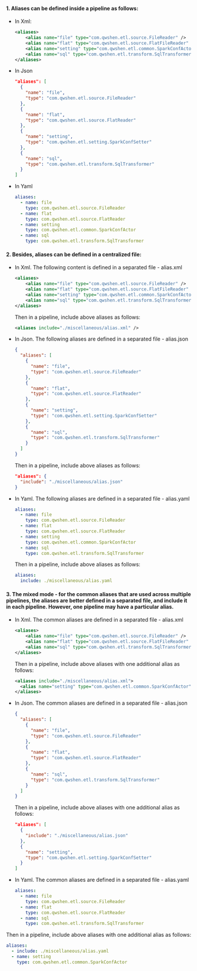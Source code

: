 #### 1. Aliases can be defined inside a pipeline as follows:
- In Xml:
  ```xml
  <aliases>
      <alias name="file" type="com.qwshen.etl.source.FileReader" />
      <alias name="flat" type="com.qwshen.etl.source.FlatFileReader" />
      <alias name="setting" type="com.qwshen.etl.common.SparkConfActor" />
      <alias name="sql" type="com.qwshen.etl.transform.SqlTransformer" />
  </aliases>
  ```
- In Json
  ```json
  "aliases": [
    {
      "name": "file",
      "type": "com.qwshen.etl.source.FileReader"
    },
    {
      "name": "flat",
      "type": "com.qwshen.etl.source.FlatReader"
    },
    {
      "name": "setting",
      "type": "com.qwshen.etl.setting.SparkConfSetter"
    },
    {
      "name": "sql",
      "type": "com.qwshen.etl.transform.SqlTransformer"
    }
  ]
  ```
- In Yaml
  ```yaml
  aliases:
    - name: file
      type: com.qwshen.etl.source.FileReader
    - name: flat
      type: com.qwshen.etl.source.FlatReader
    - name: setting
      type: com.qwshen.etl.common.SparkConfActor
    - name: sql
      type: com.qwshen.etl.transform.SqlTransformer
  ```
  
#### 2. Besides, aliases can be defined in a centralized file: 
- In Xml. The following content is defined in a separated file - alias.xml
  ```xml
  <aliases>
      <alias name="file" type="com.qwshen.etl.source.FileReader" />
      <alias name="flat" type="com.qwshen.etl.source.FlatFileReader" />
      <alias name="setting" type="com.qwshen.etl.common.SparkConfActor" />
      <alias name="sql" type="com.qwshen.etl.transform.SqlTransformer" />
  </aliases>
  ```
  Then in a pipeline, include above aliases as follows:
  ```xml
  <aliases include="./miscellaneous/alias.xml" />
  ```
  
- In Json. The following aliases are defined in a separated file - alias.json
  ```json
  {
    "aliases": [
      {
        "name": "file",
        "type": "com.qwshen.etl.source.FileReader"
      },
      {
        "name": "flat",
        "type": "com.qwshen.etl.source.FlatReader"
      },
      {
        "name": "setting",
        "type": "com.qwshen.etl.setting.SparkConfSetter"
      },
      {
        "name": "sql",
        "type": "com.qwshen.etl.transform.SqlTransformer"
      }
    ]
  }
  ```
  Then in a pipeline, include above aliases as follows:
  ```json
  "aliases": {
    "include": "./miscellaneous/alias.json"
  }
  ```

- In Yaml. The following aliases are defined in a separated file - alias.yaml
  ```yaml
  aliases:
    - name: file
      type: com.qwshen.etl.source.FileReader
    - name: flat
      type: com.qwshen.etl.source.FlatReader
    - name: setting
      type: com.qwshen.etl.common.SparkConfActor
    - name: sql
      type: com.qwshen.etl.transform.SqlTransformer
  ```
  Then in a pipeline, include above aliases as follows:
  ```yaml
  aliases:
    include: ./miscellaneous/alias.yaml
  ```

#### 3. The mixed mode - for the common aliases that are used across multiple pipelines, the aliases are better defined in a separated file, and include it in each pipeline. However, one pipeline may have a particular alias.
- In Xml. The common aliases are defined in a separated file - alias.xml
  ```xml
  <aliases>
      <alias name="file" type="com.qwshen.etl.source.FileReader" />
      <alias name="flat" type="com.qwshen.etl.source.FlatFileReader" />
      <alias name="sql" type="com.qwshen.etl.transform.SqlTransformer" />
  </aliases>
  ```
  Then in a pipeline, include above aliases with one additional alias as follows:
  ```xml
  <aliases include="./miscellaneous/alias.xml">
    <alias name="setting" type="com.qwshen.etl.common.SparkConfActor" />
  </aliases>
  ```

- In Json. The common aliases are defined in a separated file - alias.json
  ```json
  {
    "aliases": [
      {
        "name": "file",
        "type": "com.qwshen.etl.source.FileReader"
      },
      {
        "name": "flat",
        "type": "com.qwshen.etl.source.FlatReader"
      },
      {
        "name": "sql",
        "type": "com.qwshen.etl.transform.SqlTransformer"
      }
    ]
  }
  ```
  Then in a pipeline, include above aliases with one additional alias as follows:
  ```json
  "aliases": [
    {
      "include": "./miscellaneous/alias.json"
    },
    {
      "name": "setting",
      "type": "com.qwshen.etl.setting.SparkConfSetter"
    }
  ]
  ```

- In Yaml. The common aliases are defined in a separated file - alias.yaml
  ```yaml
  aliases:
    - name: file
      type: com.qwshen.etl.source.FileReader
    - name: flat
      type: com.qwshen.etl.source.FlatReader
    - name: sql
      type: com.qwshen.etl.transform.SqlTransformer
  ```
Then in a pipeline, include above aliases with one additional alias as follows:
  ```yaml
  aliases:
    - include: ./miscellaneous/alias.yaml
    - name: setting
      type: com.qwshen.etl.common.SparkConfActor
  ```
